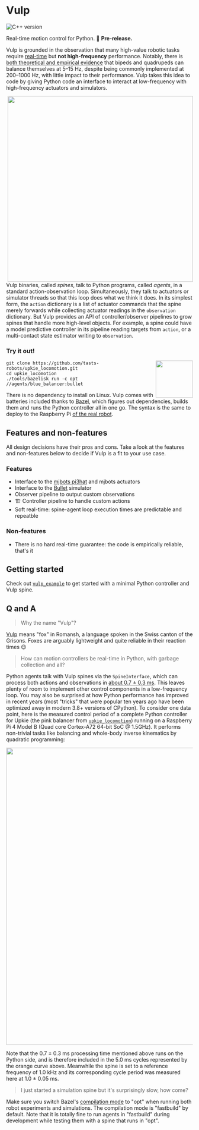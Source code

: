 # Vulp

![C++ version](https://img.shields.io/badge/C++-17/20-blue.svg?style=flat)

Real-time motion control for Python. 🚧 **Pre-release.**

Vulp is grounded in the observation that many high-value robotic tasks require [real-time](https://en.wiktionary.org/wiki/real-time#English) but **not high-frequency** performance. Notably, there is [both theoretical and empirical evidence](https://arxiv.org/pdf/1907.01805.pdf) that bipeds and quadrupeds can balance themselves at 5–15 Hz, despite being commonly implemented at 200–1000 Hz, with little impact to their performance. Vulp takes this idea to code by giving Python code an interface to interact at low-frequency with high-frequency actuators and simulators.

<!-- https://user-images.githubusercontent.com/1189580/170522853-45d8a499-17a4-41a6-8dac-6add5d02f0fd.svg -->

<!-- <p align=center>
    <img src="https://user-images.githubusercontent.com/1189580/170526614-ffaf2bc3-73c0-4fb6-b9dc-e00be3dc8e5b.svg">
</p> -->

<img src="https://user-images.githubusercontent.com/1189580/170533494-840dcf5e-5529-4211-9e80-65fb715a8392.svg" width="500" align="right">


Vulp binaries, called _spines_, talk to Python programs, called _agents_, in a standard action-observation loop. Simultaneously, they talk to actuators or simulator threads so that this loop does what we think it does. In its simplest form, the ``action`` dictionary is a list of actuator commands that the spine merely forwards while collecting actuator readings in the ``observation`` dictionary. But Vulp provides an API of controller/observer pipelines to grow spines that handle more high-level objects. For example, a spine could have a model predictive controller in its pipeline reading targets from ``action``, or a multi-contact state estimator writing to ``observation``.

### Try it out!

<!-- GIF: https://user-images.githubusercontent.com/1189580/170491850-dfbb4786-12ff-4fe8-8080-9413d68acfc1.gif -->
<!-- Issue: https://github.com/github/feedback/discussions/17256 -->

<img src="https://user-images.githubusercontent.com/1189580/170496331-e1293dd3-b50c-40ee-9c2e-f75f3096ebd8.png" height="100" align="right" />

```console
git clone https://github.com/tasts-robots/upkie_locomotion.git
cd upkie_locomotion
./tools/bazelisk run -c opt //agents/blue_balancer:bullet
```

There is no dependency to install on Linux. Vulp comes with batteries included thanks to [Bazel](https://bazel.build/), which figures out dependencies, builds them and runs the Python controller all in one go. The syntax is the same to deploy to the Raspberry Pi [of the real robot](https://www.youtube.com/shorts/8b36XcCgh7s).

## Features and non-features

All design decisions have their pros and cons. Take a look at the features and non-features below to decide if Vulp is a fit to your use case.

### Features

- Interface to the [mjbots pi3hat](https://mjbots.com/products/mjbots-pi3hat-r4-4b) and mjbots actuators
- Interface to the [Bullet](http://bulletphysics.org/) simulator
- Observer pipeline to output custom observations
- 🏗️ Controller pipeline to handle custom actions
- Soft real-time: spine-agent loop execution times are predictable and repeatble

### Non-features

- There is no hard real-time guarantee: the code is empirically reliable, that's it

## Getting started

Check out [``vulp_example``](https://github.com/tasts-robots/vulp_example) to get started with a minimal Python controller and Vulp spine.

## Q and A

> Why the name "Vulp"?

[Vulp](https://en.wiktionary.org/wiki/vulp#Noun_2) means "fox" in Romansh, a language spoken in the Swiss canton of the Grisons. Foxes are arguably lightweight and quite reliable in their reaction times 😉

> How can motion controllers be real-time in Python, with garbage collection and all?

Python agents talk with Vulp spines via the ``SpineInterface``, which can process both actions and observations in [about 0.7 ± 0.3 ms](doc/loop_cycles.md). This leaves plenty of room to implement other control components in a low-frequency loop. You may also be surprised at how Python performance has improved in recent years (most "tricks" that were popular ten years ago have been optimized away in modern 3.8+ versions of CPython). To consider one data point, here is the measured control period of a complete Python controller for Upkie (the pink balancer from [`upkie_locomotion`](https://github.com/tasts-robots/upkie_locomotion)) running on a Raspberry Pi 4 Model B (Quad core Cortex-A72 64-bit SoC @ 1.5GHz). It performs non-trivial tasks like balancing and whole-body inverse kinematics by quadratic programming:

<p align="center">
    <img src="https://user-images.githubusercontent.com/1189580/170681724-6b4eec14-779e-442a-969a-5fa053a457c0.svg" width="800">
</p>

Note that the 0.7 ± 0.3 ms processing time mentioned above runs on the Python side, and is therefore included in the 5.0 ms cycles represented by the orange curve above. Meanwhile the spine is set to a reference frequency of 1.0 kHz and its corresponding cycle period was measured here at 1.0 ± 0.05 ms.

> I just started a simulation spine but it's surprisingly slow, how come?

Make sure you switch Bazel's [compilation mode](https://bazel.build/reference/command-line-reference#flag--compilation_mode) to "opt" when running both robot experiments and simulations. The compilation mode is "fastbuild" by default. Note that it is totally fine to run agents in "fastbuild" during development while testing them with a spine that runs in "opt".
